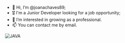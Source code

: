 - 👋 Hi, I’m @joanachaves89;
- 🎖 I'm a Junior Developer looking for a job opportunity;
- 👀 I’m interested in growing as a professional.
- 📫 You can contact me by email.


![JAVA](https://www.oracle.com/oce/press/assets/CONT6C95347B9ECC40CF8E7272A74FD80BDE/native/rc24-java-logo.gif)


